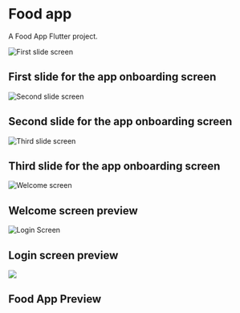 # Food app

A Food App Flutter project.

![First slide screen](assets/images/First%20slide.png)
## First slide for the app onboarding screen

![Second slide screen](assets/images/Second%20slide.png)
## Second slide for the app onboarding screen

![Third slide screen](assets/images/Third%20slide.png)
## Third slide for the app onboarding screen

![Welcome screen](assets/images/Welcome%20page.png)
## Welcome screen preview 

![Login Screen](assets/images/Login%20page.png)
## Login screen preview 

![](assets/images/food%20app.gif)
## Food App Preview
